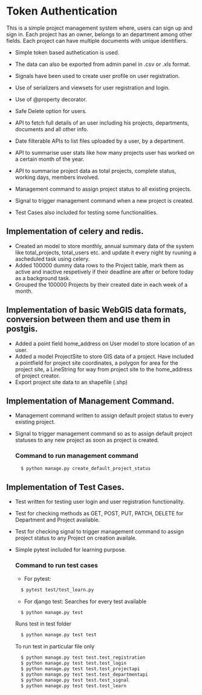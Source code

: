 # Token Authentication  
This is a simple project management system where, users can sign up and sign in. 
Each project has an owner, belongs to an department among other fields. 
Each project can have multiple documents with unique identifiers. 

* Simple token based authetication is used.

* The data can also be exported from admin panel in .csv or .xls format.

* Signals have been used to create user profile on user registration.

* Use of serializers and viewsets for user registration and login.

* Use of @property decorator.

* Safe Delete option for users.

* API to fetch full details of an user including his projects, departments, documents and all other info.

* Date filterable APIs to list files uploaded by a user, by a department.

* API to summarise user stats like how many projects user has worked on a certain month of the year.

* API to summarise project data as total projects, complete status, working days, members involved.

* Management command to assign project status to all existing projects.

* Signal to trigger management command when a new project is created.

* Test Cases also included for testing some functionalities.

## Implementation of celery and redis.
* Created an model to store monthly, annual summary data of the system like total_projects, total_users etc. and update it every night by ruuning a     ascheduled task using celery.
* Added 100000 dummy data rows to the Project table, mark them as active and inactive respetively if their deadline are after or before today as a background task.
* Grouped the 100000 Projects by their created date in each week of a month.

## Implementation of basic WebGIS data formats, conversion between them and use them in postgis.
* Added a point field home_address on User model to store location of an user.
* Added a model ProjectSite to store GIS data of a project. Have included a pointfield for project site coordinates, a polygon for area for the project site, a LineString for way from project site to the home_address of project creator.
* Export project site data to an shapefile (.shp)

## Implementation of Management Command.
* Management command written to assign default project status to every existing project.
* Signal to trigger management command so as to assign default project statuses to any new project as soon as project is created.

   ### Command to run management command
  ```sh
    $ python manage.py create_default_project_status
  ```

## Implementation of Test Cases.
* Test written for testing user login and user registration functionality.
* Test for checking methods as GET, POST, PUT, PATCH, DELETE for Department and Project available.
* Test for checking signal to trigger management command to assign project status to any Project on creation availale.
* Simple pytest included for learning purpose.

  ### Command to run test cases
  * For pytest:
  ```sh
    $ pytest test/test_learn.py
  ```

  * For django test:
  Searches for every test available
  ```sh
    $ python manage.py test
  ```

  Runs test in test folder
  ```sh
    $ python manage.py test test
  ```

  To run test in particular file only
  ```sh
    $ python manage.py test test.test_registration
    $ python manage.py test test.test_login
    $ python manage.py test test.test_projectapi
    $ python manage.py test test.test_departmentapi
    $ python manage.py test test.test_signal
    $ python manage.py test test.test_learn
  ```
  
  
